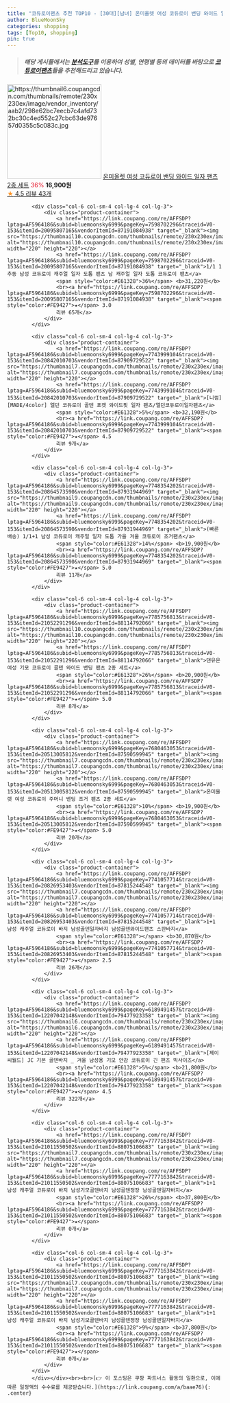 ```yaml
---
title: "코듀로이팬츠 추천 TOP10 - [30대][남녀] 온미올렛 여성 코듀로이 밴딩 와이드 일자 팬츠 2종 세트"
author: BlueMoonSky
categories: shopping
tags: [Top10, shopping]
pin: true
---
```


> ##### 해당 게시물에서는 [**분석도구**](https://itemscout.io/)를 이용하여 **성별**, **연령별** 등의 데이터를 바탕으로 [**코듀로이팬츠**](https://link.coupang.com/a/baae76)들을 추천해드리고 있습니다.
<div class="container"><div class="row">
            <div class="col-6 col-sm-4 col-lg-4 col-lg-3">
                <div class="product-container">
                    <a href="https://link.coupang.com/re/AFFSDP?lptag=AF5964186&subid=bluemoonsky6999&pageKey=7558924855&traceid=V0-153&itemId=19909870377&vendorItemId=87009802824" target="_blank"><img src="https://thumbnail6.coupangcdn.com/thumbnails/remote/230x230ex/image/vendor_inventory/aab2/298e62bc7eecb7c4afd732bc30c4ed552c27cbc63de97657d0355c5c083c.jpg" alt="https://thumbnail6.coupangcdn.com/thumbnails/remote/230x230ex/image/vendor_inventory/aab2/298e62bc7eecb7c4afd732bc30c4ed552c27cbc63de97657d0355c5c083c.jpg" width="220" height="220"></a>
                    <a href="https://link.coupang.com/re/AFFSDP?lptag=AF5964186&subid=bluemoonsky6999&pageKey=7558924855&traceid=V0-153&itemId=19909870377&vendorItemId=87009802824" target="_blank">온미올렛 여성 코듀로이 밴딩 와이드 일자 팬츠 2종 세트</a>
                    <span style="color:#E61328">36%</span> <b>16,900원</b>
                    <br><a href="https://link.coupang.com/re/AFFSDP?lptag=AF5964186&subid=bluemoonsky6999&pageKey=7558924855&traceid=V0-153&itemId=19909870377&vendorItemId=87009802824" target="_blank"><span style="color:#FE9427">★</span> 4.5
                    리뷰 43개</a>
                </div>
            </div>
            
            <div class="col-6 col-sm-4 col-lg-4 col-lg-3">
                <div class="product-container">
                    <a href="https://link.coupang.com/re/AFFSDP?lptag=AF5964186&subid=bluemoonsky6999&pageKey=7598702296&traceid=V0-153&itemId=20095807165&vendorItemId=87191084938" target="_blank"><img src="https://thumbnail10.coupangcdn.com/thumbnails/remote/230x230ex/image/vendor_inventory/a848/cc9a22abc1402d3719c55948d21a8980fdb0fe9493d6e0f6c68dff94e0a2.jpg" alt="https://thumbnail10.coupangcdn.com/thumbnails/remote/230x230ex/image/vendor_inventory/a848/cc9a22abc1402d3719c55948d21a8980fdb0fe9493d6e0f6c68dff94e0a2.jpg" width="220" height="220"></a>
                    <a href="https://link.coupang.com/re/AFFSDP?lptag=AF5964186&subid=bluemoonsky6999&pageKey=7598702296&traceid=V0-153&itemId=20095807165&vendorItemId=87191084938" target="_blank">1/1 1 추동 남성 코듀로이 캐주얼 일자 도톰 팬츠 남 캐주얼 일자 도톰 코듀로이 팬츠</a>
                    <span style="color:#E61328">36%</span> <b>31,220원</b>
                    <br><a href="https://link.coupang.com/re/AFFSDP?lptag=AF5964186&subid=bluemoonsky6999&pageKey=7598702296&traceid=V0-153&itemId=20095807165&vendorItemId=87191084938" target="_blank"><span style="color:#FE9427">★</span> 3.0
                    리뷰 65개</a>
                </div>
            </div>
            
            <div class="col-6 col-sm-4 col-lg-4 col-lg-3">
                <div class="product-container">
                    <a href="https://link.coupang.com/re/AFFSDP?lptag=AF5964186&subid=bluemoonsky6999&pageKey=7743999104&traceid=V0-153&itemId=20842010703&vendorItemId=87909729522" target="_blank"><img src="https://thumbnail7.coupangcdn.com/thumbnails/remote/230x230ex/image/vendor_inventory/66e7/89d94eeff2d62f9403e3b2762304406c1a2dbc4642fd47ea17f9d70ff11c.jpg" alt="https://thumbnail7.coupangcdn.com/thumbnails/remote/230x230ex/image/vendor_inventory/66e7/89d94eeff2d62f9403e3b2762304406c1a2dbc4642fd47ea17f9d70ff11c.jpg" width="220" height="220"></a>
                    <a href="https://link.coupang.com/re/AFFSDP?lptag=AF5964186&subid=bluemoonsky6999&pageKey=7743999104&traceid=V0-153&itemId=20842010703&vendorItemId=87909729522" target="_blank">[니썸] [MADE/4color] 엘던 코듀로이 골덴 포켓 와이드핏 일자 팬츠/엘던코듀로이일자팬츠</a>
                    <span style="color:#E61328">5%</span> <b>32,190원</b>
                    <br><a href="https://link.coupang.com/re/AFFSDP?lptag=AF5964186&subid=bluemoonsky6999&pageKey=7743999104&traceid=V0-153&itemId=20842010703&vendorItemId=87909729522" target="_blank"><span style="color:#FE9427">★</span> 4.5
                    리뷰 9개</a>
                </div>
            </div>
            
            <div class="col-6 col-sm-4 col-lg-4 col-lg-3">
                <div class="product-container">
                    <a href="https://link.coupang.com/re/AFFSDP?lptag=AF5964186&subid=bluemoonsky6999&pageKey=7748354202&traceid=V0-153&itemId=20864573590&vendorItemId=87931944969" target="_blank"><img src="https://thumbnail9.coupangcdn.com/thumbnails/remote/230x230ex/image/vendor_inventory/0b5a/8e10c717870991595b00040238450423ba5820e6bb81f576c8b8267db17e.jpg" alt="https://thumbnail9.coupangcdn.com/thumbnails/remote/230x230ex/image/vendor_inventory/0b5a/8e10c717870991595b00040238450423ba5820e6bb81f576c8b8267db17e.jpg" width="220" height="220"></a>
                    <a href="https://link.coupang.com/re/AFFSDP?lptag=AF5964186&subid=bluemoonsky6999&pageKey=7748354202&traceid=V0-153&itemId=20864573590&vendorItemId=87931944969" target="_blank">(빠른배송) 1/1+1 남성 코듀로이 캐주얼 일자 도톰 가을 겨울 코듀로이 조거팬츠</a>
                    <span style="color:#E61328">14%</span> <b>19,900원</b>
                    <br><a href="https://link.coupang.com/re/AFFSDP?lptag=AF5964186&subid=bluemoonsky6999&pageKey=7748354202&traceid=V0-153&itemId=20864573590&vendorItemId=87931944969" target="_blank"><span style="color:#FE9427">★</span> 5.0
                    리뷰 11개</a>
                </div>
            </div>
            
            <div class="col-6 col-sm-4 col-lg-4 col-lg-3">
                <div class="product-container">
                    <a href="https://link.coupang.com/re/AFFSDP?lptag=AF5964186&subid=bluemoonsky6999&pageKey=7785756813&traceid=V0-153&itemId=21052291296&vendorItemId=88114792066" target="_blank"><img src="https://thumbnail10.coupangcdn.com/thumbnails/remote/230x230ex/image/vendor_inventory/0323/452b8ff9ae52fee2a148118a14d1f991219e18712d109f143d014aea76ec.jpg" alt="https://thumbnail10.coupangcdn.com/thumbnails/remote/230x230ex/image/vendor_inventory/0323/452b8ff9ae52fee2a148118a14d1f991219e18712d109f143d014aea76ec.jpg" width="220" height="220"></a>
                    <a href="https://link.coupang.com/re/AFFSDP?lptag=AF5964186&subid=bluemoonsky6999&pageKey=7785756813&traceid=V0-153&itemId=21052291296&vendorItemId=88114792066" target="_blank">댄유온 여성 기모 코듀로이 골덴 와이드 밴딩 팬츠 2종 세트</a>
                    <span style="color:#E61328">26%</span> <b>20,900원</b>
                    <br><a href="https://link.coupang.com/re/AFFSDP?lptag=AF5964186&subid=bluemoonsky6999&pageKey=7785756813&traceid=V0-153&itemId=21052291296&vendorItemId=88114792066" target="_blank"><span style="color:#FE9427">★</span> 5.0
                    리뷰 8개</a>
                </div>
            </div>
            
            <div class="col-6 col-sm-4 col-lg-4 col-lg-3">
                <div class="product-container">
                    <a href="https://link.coupang.com/re/AFFSDP?lptag=AF5964186&subid=bluemoonsky6999&pageKey=7680463053&traceid=V0-153&itemId=20513005812&vendorItemId=87590599945" target="_blank"><img src="https://thumbnail7.coupangcdn.com/thumbnails/remote/230x230ex/image/vendor_inventory/8a02/c74b212270b2659f6d981abec4bd5b7bb41e24e78c9c8f8ba9a1d2b8bcd4.jpg" alt="https://thumbnail7.coupangcdn.com/thumbnails/remote/230x230ex/image/vendor_inventory/8a02/c74b212270b2659f6d981abec4bd5b7bb41e24e78c9c8f8ba9a1d2b8bcd4.jpg" width="220" height="220"></a>
                    <a href="https://link.coupang.com/re/AFFSDP?lptag=AF5964186&subid=bluemoonsky6999&pageKey=7680463053&traceid=V0-153&itemId=20513005812&vendorItemId=87590599945" target="_blank">온미올렛 여성 코듀로이 주머니 밴딩 조거 팬츠 2종 세트</a>
                    <span style="color:#E61328">10%</span> <b>19,900원</b>
                    <br><a href="https://link.coupang.com/re/AFFSDP?lptag=AF5964186&subid=bluemoonsky6999&pageKey=7680463053&traceid=V0-153&itemId=20513005812&vendorItemId=87590599945" target="_blank"><span style="color:#FE9427">★</span> 5.0
                    리뷰 20개</a>
                </div>
            </div>
            
            <div class="col-6 col-sm-4 col-lg-4 col-lg-3">
                <div class="product-container">
                    <a href="https://link.coupang.com/re/AFFSDP?lptag=AF5964186&subid=bluemoonsky6999&pageKey=7741057714&traceid=V0-153&itemId=20826953403&vendorItemId=87815244548" target="_blank"><img src="https://thumbnail7.coupangcdn.com/thumbnails/remote/230x230ex/image/vendor_inventory/7efc/7283a9a387a0ac1aff2ece26e3c1139587053180379e8e5a12acb67d7379.png" alt="https://thumbnail7.coupangcdn.com/thumbnails/remote/230x230ex/image/vendor_inventory/7efc/7283a9a387a0ac1aff2ece26e3c1139587053180379e8e5a12acb67d7379.png" width="220" height="220"></a>
                    <a href="https://link.coupang.com/re/AFFSDP?lptag=AF5964186&subid=bluemoonsky6999&pageKey=7741057714&traceid=V0-153&itemId=20826953403&vendorItemId=87815244548" target="_blank">1+1 남성 캐주얼 코듀로이 바지 남성골덴일자바지 남성골덴와이드팬츠 스판바지</a>
                    <span style="color:#E61328"></span> <b>30,870원</b>
                    <br><a href="https://link.coupang.com/re/AFFSDP?lptag=AF5964186&subid=bluemoonsky6999&pageKey=7741057714&traceid=V0-153&itemId=20826953403&vendorItemId=87815244548" target="_blank"><span style="color:#FE9427">★</span> 2.5
                    리뷰 26개</a>
                </div>
            </div>
            
            <div class="col-6 col-sm-4 col-lg-4 col-lg-3">
                <div class="product-container">
                    <a href="https://link.coupang.com/re/AFFSDP?lptag=AF5964186&subid=bluemoonsky6999&pageKey=6189491457&traceid=V0-153&itemId=12207042148&vendorItemId=79477923358" target="_blank"><img src="https://thumbnail6.coupangcdn.com/thumbnails/remote/230x230ex/image/vendor_inventory/5fc8/d1aaea4b2640134aecf6ddec8a9f350c7fe48e219c8aaa43325229484085.jpg" alt="https://thumbnail6.coupangcdn.com/thumbnails/remote/230x230ex/image/vendor_inventory/5fc8/d1aaea4b2640134aecf6ddec8a9f350c7fe48e219c8aaa43325229484085.jpg" width="220" height="220"></a>
                    <a href="https://link.coupang.com/re/AFFSDP?lptag=AF5964186&subid=bluemoonsky6999&pageKey=6189491457&traceid=V0-153&itemId=12207042148&vendorItemId=79477923358" target="_blank">[제이씨월드] JC 기본 골덴바지 _ 겨울 남성용 기모 안감 코듀로이 긴 팬츠 빅사이즈</a>
                    <span style="color:#E61328">5%</span> <b>21,800원</b>
                    <br><a href="https://link.coupang.com/re/AFFSDP?lptag=AF5964186&subid=bluemoonsky6999&pageKey=6189491457&traceid=V0-153&itemId=12207042148&vendorItemId=79477923358" target="_blank"><span style="color:#FE9427">★</span> 4.5
                    리뷰 322개</a>
                </div>
            </div>
            
            <div class="col-6 col-sm-4 col-lg-4 col-lg-3">
                <div class="product-container">
                    <a href="https://link.coupang.com/re/AFFSDP?lptag=AF5964186&subid=bluemoonsky6999&pageKey=7777163842&traceid=V0-153&itemId=21011550502&vendorItemId=88075106683" target="_blank"><img src="https://thumbnail7.coupangcdn.com/thumbnails/remote/230x230ex/image/vendor_inventory/b2ed/ce1f0ea0f89ac3c8a8794af133163be8027d5cec209c5ec8def6729919b4.png" alt="https://thumbnail7.coupangcdn.com/thumbnails/remote/230x230ex/image/vendor_inventory/b2ed/ce1f0ea0f89ac3c8a8794af133163be8027d5cec209c5ec8def6729919b4.png" width="220" height="220"></a>
                    <a href="https://link.coupang.com/re/AFFSDP?lptag=AF5964186&subid=bluemoonsky6999&pageKey=7777163842&traceid=V0-153&itemId=21011550502&vendorItemId=88075106683" target="_blank">1+1 남성 캐주얼 코듀로이 바지 남성기모골덴바지 남성골덴정장 남성골덴일자바지</a>
                    <span style="color:#E61328">26%</span> <b>37,800원</b>
                    <br><a href="https://link.coupang.com/re/AFFSDP?lptag=AF5964186&subid=bluemoonsky6999&pageKey=7777163842&traceid=V0-153&itemId=21011550502&vendorItemId=88075106683" target="_blank"><span style="color:#FE9427">★</span> 
                    리뷰 0개</a>
                </div>
            </div>
            
            <div class="col-6 col-sm-4 col-lg-4 col-lg-3">
                <div class="product-container">
                    <a href="https://link.coupang.com/re/AFFSDP?lptag=AF5964186&subid=bluemoonsky6999&pageKey=7777163842&traceid=V0-153&itemId=21011550502&vendorItemId=88075106683" target="_blank"><img src="https://thumbnail7.coupangcdn.com/thumbnails/remote/230x230ex/image/vendor_inventory/b2ed/ce1f0ea0f89ac3c8a8794af133163be8027d5cec209c5ec8def6729919b4.png" alt="https://thumbnail7.coupangcdn.com/thumbnails/remote/230x230ex/image/vendor_inventory/b2ed/ce1f0ea0f89ac3c8a8794af133163be8027d5cec209c5ec8def6729919b4.png" width="220" height="220"></a>
                    <a href="https://link.coupang.com/re/AFFSDP?lptag=AF5964186&subid=bluemoonsky6999&pageKey=7777163842&traceid=V0-153&itemId=21011550502&vendorItemId=88075106683" target="_blank">1+1 남성 캐주얼 코듀로이 바지 남성기모골덴바지 남성골덴정장 남성골덴일자바지</a>
                    <span style="color:#E61328">9%</span> <b>37,800원</b>
                    <br><a href="https://link.coupang.com/re/AFFSDP?lptag=AF5964186&subid=bluemoonsky6999&pageKey=7777163842&traceid=V0-153&itemId=21011550502&vendorItemId=88075106683" target="_blank"><span style="color:#FE9427">★</span> 
                    리뷰 0개</a>
                </div>
            </div>
            </div></div><br><br>[👉 이 포스팅은 쿠팡 파트너스 활동의 일환으로, 이에 따른 일정액의 수수료를 제공받습니다.](https://link.coupang.com/a/baae76){: .center}